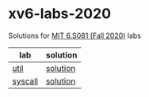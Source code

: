 # xv6-labs-2020

Solutions for [MIT 6.S081 (Fall 2020)](https://pdos.csail.mit.edu/6.S081/2020/index.html) labs

|lab|solution|
|-|-|
|[util](https://pdos.csail.mit.edu/6.S081/2020/labs/util.html)|[solution](https://h0meb0dy.tistory.com/entry/MIT-6S081-Fall-2020-Lab-Xv6-and-Unix-utilities)|
|[syscall](https://pdos.csail.mit.edu/6.S081/2020/labs/syscall.html)|[solution](https://h0meb0dy.tistory.com/entry/MIT-6S081-Fall-2020-Lab-system-calls)|

